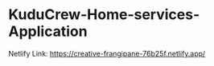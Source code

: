# KuduCrew-Home-services-Application

Netlify Link: https://creative-frangipane-76b25f.netlify.app/
